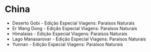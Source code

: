 # China

* Deserto Gobi - Edição Especial Viagens: Paraísos Naturais
* Er Wang Dong - Edição Especial Viagens: Paraísos Naturais
* Himalaias - Edição Especial Viagens: Paraísos Naturais
* Lago Manasarovar - Edição Especial Viagens: Paraísos Naturais
* Yunnan - Edição Especial Viagens: Paraísos Naturais